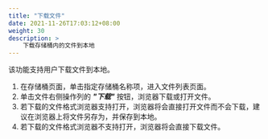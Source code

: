 ```yaml
---
title: "下载文件"
date: 2021-11-26T17:03:12+08:00
weight: 30
description: >
    下载存储桶内的文件到本地
---
```


该功能支持用户下载文件到本地。

1. 在存储桶页面，单击指定存储桶名称项，进入文件列表页面。 
2. 单击文件右侧操作列的 **_"下载"_** 按钮，浏览器下载或打开文件。
3. 若下载的文件格式浏览器支持打开，浏览器将会直接打开文件而不会下载，建议在浏览器上将文件另存为，并保存到本地。
4. 若下载的文件格式浏览器不支持打开，浏览器将会直接下载文件。